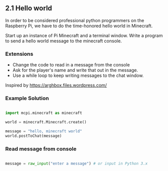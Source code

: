 ## 2.1 Hello world

In order to be considered professional python programmers on the Raspberry Pi, we have to
do the time-honored hello world in Minecraft.

Start up an instance of Pi Minecraft and a terminal window. Write a program to send a
hello world message to the minecraft console.


### Extensions

* Change the code to read in a message from the console
* Ask for the player's name and write that out in the message.
* Use a while loop to keep writing messages to the chat window.

Inspired by https://arghbox.files.wordpress.com/


### Example Solution

```python

import mcpi.minecraft as minecraft

world = minecraft.Minecraft.create()

message = "hello, minecraft world"
world.postToChat(message)

```

### Read message from console

```python

message = raw_input("enter a message") # or input in Python 3.x

```
